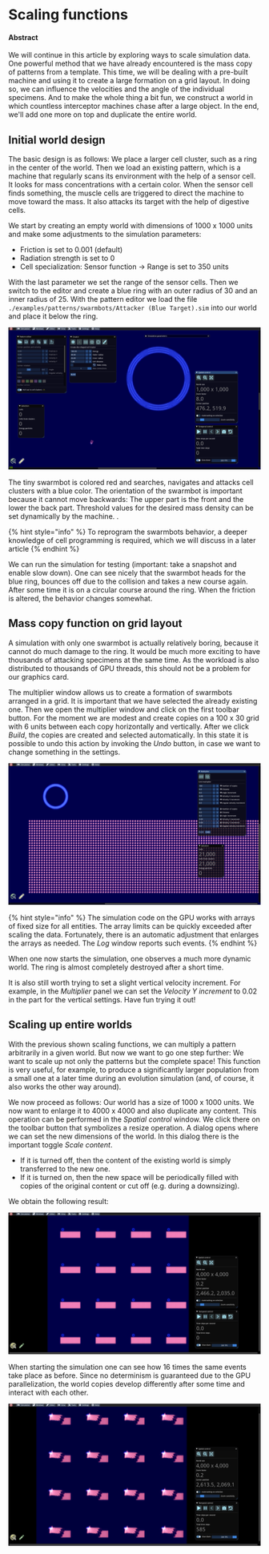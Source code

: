 # Scaling functions

#### Abstract

We will continue in this article by exploring ways to scale simulation data. One powerful method that we have already encountered is the mass copy of patterns from a template. This time, we will be dealing with a pre-built machine and using it to create a large formation on a grid layout. In doing so, we can influence the velocities and the angle of the individual specimens. And to make the whole thing a bit fun, we construct a world in which countless interceptor machines chase after a large object. In the end, we'll add one more on top and duplicate the entire world.

## Initial world design

The basic design is as follows: We place a larger cell cluster, such as a ring in the center of the world. Then we load an existing pattern, which is a machine that regularly scans its environment with the help of a sensor cell. It looks for mass concentrations with a certain color. When the sensor cell finds something, the muscle cells are triggered to direct the machine to move toward the mass. It also attacks its target with the help of digestive cells.

We start by creating an empty world with dimensions of 1000 x 1000 units and make some adjustments to the simulation parameters:

* Friction is set to 0.001 (default)
* Radiation strength is set to 0
* Cell specialization: Sensor function -> Range is set to 350 units

With the last parameter we set the range of the sensor cells. Then we switch to the editor and create a blue ring with an outer radius of 30 and an inner radius of 25. With the pattern editor we load the file `./examples/patterns/swarmbots/Attacker (Blue Target).sim` into our world and place it below the ring.

![Blue ring with a swarmbot](<../.gitbook/assets/interceptor world design.png>)

The tiny swarmbot is colored red and searches, navigates and attacks cell clusters with a blue color. The orientation of the swarmbot is important because it cannot move backwards: The upper part is the front and the lower the back part. Threshold values for the desired mass density can be set dynamically by the machine. .

{% hint style="info" %}
To reprogram the swarmbots behavior, a deeper knowledge of cell programming is required, which we will discuss in a later article
{% endhint %}

We can run the simulation for testing (important: take a snapshot and enable slow down). One can see nicely that the swarmbot heads for the blue ring, bounces off due to the collision and takes a new course again. After some time it is on a circular course around the ring. When the friction is altered, the behavior changes somewhat.

## Mass copy function on grid layout

A simulation with only one swarmbot is actually relatively boring, because it cannot do much damage to the ring. It would be much more exciting to have thousands of attacking specimens at the same time. As the workload is also distributed to thousands of GPU threads, this should not be a problem for our graphics card.

The multiplier window allows us to create a formation of swarmbots arranged in a grid. It is important that we have selected the already existing one. Then we open the multiplier window and click on the first toolbar button. For the moment we are modest and create copies on a 100 x 30 grid with 6 units between each copy horizontally and vertically. After we click _Build_, the copies are created and selected automatically. In this state it is possible to undo this action by invoking the _Undo_ button, in case we want to change something in the settings.

![Copies of the swarmbot](<../.gitbook/assets/swarmbot copies.png>)

{% hint style="info" %}
The simulation code on the GPU works with arrays of fixed size for all entities. The array limits can be quickly exceeded after scaling the data. Fortunately, there is an automatic adjustment that enlarges the arrays as needed. The _Log_ window reports such events.
{% endhint %}

When one now starts the simulation, one observes a much more dynamic world. The ring is almost completely destroyed after a short time.

It is also still worth trying to set a slight vertical velocity increment. For example, in the _Multiplier_ panel we can set the _Velocity Y increment_ to 0.02 in the part for the vertical settings. Have fun trying it out!

## Scaling up entire worlds

With the previous shown scaling functions, we can multiply a pattern arbitrarily in a given world. But now we want to go one step further: We want to scale up not only the patterns but the complete space! This function is very useful, for example, to produce a significantly larger population from a small one at a later time during an evolution simulation (and, of course, it also works the other way around).

We now proceed as follows: Our world has a size of 1000 x 1000 units. We now want to enlarge it to 4000 x 4000 and also duplicate any content. This operation can be performed in the _Spatial control_ window. We click there on the toolbar button that symbolizes a resize operation. A dialog opens where we can set the new dimensions of the world. In this dialog there is the important toggle _Scale content_.

* If it is turned off, then the content of the existing world is simply transferred to the new one.
* If it is turned on, then the new space will be periodically filled with copies of the original content or cut off (e.g. during a downsizing).

We obtain the following result:

![Copies of worlds which contains copies of swarmbots](<../.gitbook/assets/world scaled.png>)

When starting the simulation one can see how 16 times the same events take place as before. Since no determinism is guaranteed due to the GPU parallelization, the world copies develop differently after some time and interact with each other.

![Ongoing simulation of the copied worlds](<../.gitbook/assets/world scaled running.png>)
